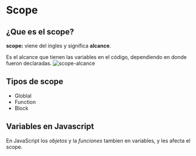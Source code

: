# Scope
## ¿Que es el scope?
**scope:** viene del ingles y significa **alcance**.

Es el alcance que tienen las variables en el código, dependiendo en donde fueron declaradas.
![scope-alcance](https://res.cloudinary.com/practicaldev/image/fetch/s--cAgLjVDV--/c_limit%2Cf_auto%2Cfl_progressive%2Cq_auto%2Cw_880/https://dev-to-uploads.s3.amazonaws.com/uploads/articles/kz8mt8i5eo0plhotv8j1.png)

## Tipos de scope
- Globlal
- Function
- Block

## Variables en Javascript
En JavaScript los *objetos* y la *funciones* tambien en variables, y les afecta el scope.